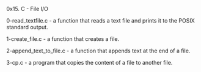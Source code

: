 0x15. C - File I/O


0-read_textfile.c - a function that reads a text file and prints it to the POSIX standard output.


1-create_file.c - a function that creates a file.


2-append_text_to_file.c - a function that appends text at the end of a file.


3-cp.c - a program that copies the content of a file to another file.


